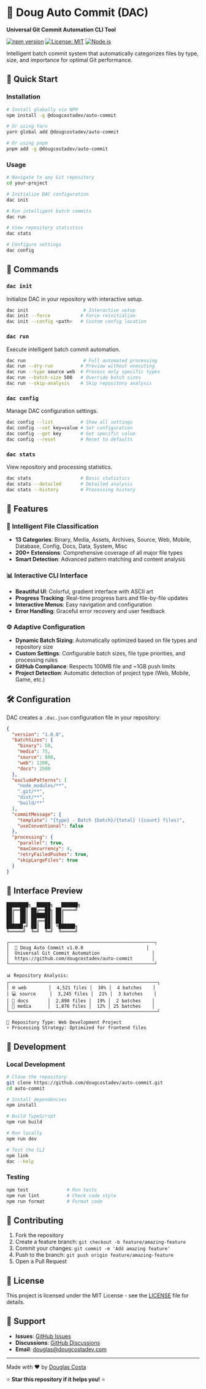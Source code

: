 # 🚀 Doug Auto Commit (DAC)

**Universal Git Commit Automation CLI Tool**

[![npm version](https://badge.fury.io/js/%40dougcostadev%2Fauto-commit.svg)](https://www.npmjs.com/package/@dougcostadev/auto-commit)
[![License: MIT](https://img.shields.io/badge/License-MIT-yellow.svg)](https://opensource.org/licenses/MIT)
[![Node.js](https://img.shields.io/badge/Node.js-16%2B-green)](https://nodejs.org/)

Intelligent batch commit system that automatically categorizes files by type, size, and importance for optimal Git performance.

## 🚀 Quick Start

### Installation

```bash
# Install globally via NPM
npm install -g @dougcostadev/auto-commit

# Or using Yarn
yarn global add @dougcostadev/auto-commit

# Or using pnpm
pnpm add -g @dougcostadev/auto-commit
```

### Usage

```bash
# Navigate to any Git repository
cd your-project

# Initialize DAC configuration
dac init

# Run intelligent batch commits
dac run

# View repository statistics
dac stats

# Configure settings
dac config
```

## 📖 Commands

### `dac init`
Initialize DAC in your repository with interactive setup.

```bash
dac init                    # Interactive setup
dac init --force           # Force reinitialize
dac init --config <path>   # Custom config location
```

### `dac run`
Execute intelligent batch commit automation.

```bash
dac run                     # Full automated processing
dac run --dry-run          # Preview without executing
dac run --type source web  # Process only specific types
dac run --batch-size 500   # Override batch sizes
dac run --skip-analysis    # Skip repository analysis
```

### `dac config`
Manage DAC configuration settings.

```bash
dac config --list          # Show all settings
dac config --set key=value # Set configuration
dac config --get key       # Get specific value
dac config --reset         # Reset to defaults
```

### `dac stats`
View repository and processing statistics.

```bash
dac stats                  # Basic statistics
dac stats --detailed       # Detailed analysis
dac stats --history        # Processing history
```

## 🎯 Features

### 🧠 **Intelligent File Classification**
- **13 Categories**: Binary, Media, Assets, Archives, Source, Web, Mobile, Database, Config, Docs, Data, System, Misc
- **200+ Extensions**: Comprehensive coverage of all major file types
- **Smart Detection**: Advanced pattern matching and content analysis

### 📊 **Interactive CLI Interface**
- **Beautiful UI**: Colorful, gradient interface with ASCII art
- **Progress Tracking**: Real-time progress bars and file-by-file updates
- **Interactive Menus**: Easy navigation and configuration
- **Error Handling**: Graceful error recovery and user feedback

### ⚙️ **Adaptive Configuration**
- **Dynamic Batch Sizing**: Automatically optimized based on file types and repository size
- **Custom Settings**: Configurable batch sizes, file type priorities, and processing rules
- **GitHub Compliance**: Respects 100MB file and ~1GB push limits
- **Project Detection**: Automatic detection of project type (Web, Mobile, Game, etc.)

## 🛠️ Configuration

DAC creates a `.dac.json` configuration file in your repository:

```json
{
  "version": "1.0.0",
  "batchSizes": {
    "binary": 50,
    "media": 75,
    "source": 800,
    "web": 1200,
    "docs": 2500
  },
  "excludePatterns": [
    "node_modules/**",
    ".git/**",
    "dist/**",
    "build/**"
  ],
  "commitMessage": {
    "template": "{type} - Batch {batch}/{total} ({count} files)",
    "useConventional": false
  },
  "processing": {
    "parallel": true,
    "maxConcurrency": 4,
    "retryFailedPushes": true,
    "skipLargeFiles": true
  }
}
```

## 🎨 Interface Preview

```
████████╗  █████╗   ██████╗
██╔══██║ ██╔══██╗ ██╔════╝
██║  ██║ ███████║ ██║     
██║  ██║ ██╔══██║ ██║     
██████╔╝ ██║  ██║ ╚██████╗
╚═════╝  ╚═╝  ╚═╝  ╚═════╝

┌─────────────────────────────────────────────────────┐
│  🚀 Doug Auto Commit v1.0.0                       │
│  Universal Git Commit Automation                   │
│  https://github.com/dougcostadev/auto-commit       │
└─────────────────────────────────────────────────────┘

📊 Repository Analysis:
┌──────────────────────────────────────────────────────┐
│ 🌐 web        │  4,521 files │  30% │  4 batches    │
│ 💻 source     │  3,245 files │  21% │  3 batches    │
│ 📄 docs       │  2,890 files │  19% │  2 batches    │
│ 🎨 media      │  1,876 files │  12% │ 25 batches    │
└──────────────────────────────────────────────────────┘

🎯 Repository Type: Web Development Project
⚡ Processing Strategy: Optimized for frontend files
```

## 🔧 Development

### Local Development

```bash
# Clone the repository
git clone https://github.com/dougcostadev/auto-commit.git
cd auto-commit

# Install dependencies
npm install

# Build TypeScript
npm run build

# Run locally
npm run dev

# Test the CLI
npm link
dac --help
```

### Testing

```bash
npm test              # Run tests
npm run lint          # Check code style
npm run format        # Format code
```

## 🤝 Contributing

1. Fork the repository
2. Create a feature branch: `git checkout -b feature/amazing-feature`
3. Commit your changes: `git commit -m 'Add amazing feature'`
4. Push to the branch: `git push origin feature/amazing-feature`
5. Open a Pull Request

## 📄 License

This project is licensed under the MIT License - see the [LICENSE](LICENSE) file for details.

## 🙏 Support

- **Issues**: [GitHub Issues](https://github.com/dougcostadev/auto-commit/issues)
- **Discussions**: [GitHub Discussions](https://github.com/dougcostadev/auto-commit/discussions)
- **Email**: douglas@dougcostadev.com

---

Made with ❤️ by [Douglas Costa](https://github.com/dougcostadev)

⭐ **Star this repository if it helps you!** ⭐